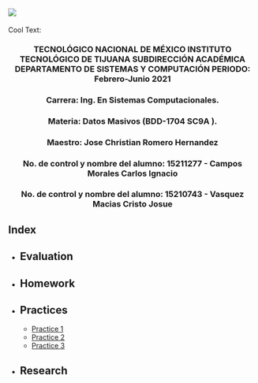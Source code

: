 # ![](https://images.cooltext.com/5511585.png)
<a href="http://cooltext.com" target="_top"><img src="https://cooltext.com/images/ct_pixel.gif" width="80" height="15" alt="Cool Text: Logo and Graphics Generator" border="0" /></a>
### <p align="center" > TECNOLÓGICO NACIONAL DE MÉXICO INSTITUTO TECNOLÓGICO DE TIJUANA SUBDIRECCIÓN ACADÉMICA DEPARTAMENTO DE SISTEMAS Y COMPUTACIÓN PERIODO: Febrero-Junio  2021</p>

###  <p align="center">  Carrera: Ing. En Sistemas Computacionales. 
### <p align="center"> Materia: 	Datos Masivos (BDD-1704 SC9A	).</p>

### <p align="center">  Maestro: Jose Christian Romero Hernandez	</p>
### <p align="center">  No. de control y nombre del alumno: 15211277 - Campos Morales Carlos Ignacio</p>
### <p align="center">  No. de control y nombre del alumno: 15210743 - Vasquez Macias Cristo Josue</p>

## Index

* ## Evaluation
  
* ## Homework

* ## Practices
  
  * [Practice 1]()
  * [Practice 2]()
  * [Practice 3]()

* ## Research
